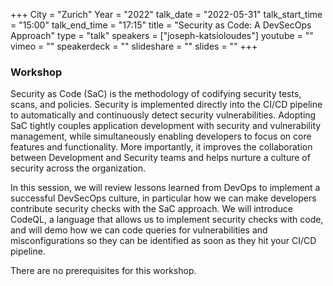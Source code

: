 +++
City = "Zurich"
Year = "2022"
talk_date = "2022-05-31"
talk_start_time = "15:00"
talk_end_time = "17:15"
title = "Security as Code: A DevSecOps Approach"
type = "talk"
speakers = ["joseph-katsioloudes"]
youtube = ""
vimeo = ""
speakerdeck = ""
slideshare = ""
slides = ""
+++

### Workshop

Security as Code (SaC) is the methodology of codifying security tests, scans, and policies. Security is implemented directly into the CI/CD pipeline to automatically and continuously detect security vulnerabilities. Adopting SaC tightly couples application development with security and vulnerability management, while simultaneously enabling developers to focus on core features and functionality. More importantly, it improves the collaboration between Development and Security teams and helps nurture a culture of security across the organization.

In this session, we will review lessons learned from DevOps to implement a successful DevSecOps culture, in particular how we can make developers contribute security checks with the SaC approach. We will introduce CodeQL, a language that allows us to implement security checks with code, and will demo how we can code queries for vulnerabilities and misconfigurations so they can be identified as soon as they hit your CI/CD pipeline.

There are no prerequisites for this workshop.